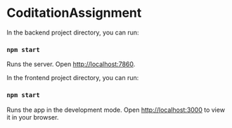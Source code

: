 # CoditationAssignment
 In the backend project directory, you can run:
### `npm start`
Runs the server.
Open [http://localhost:7860](http://localhost:7860).


In the frontend project directory, you can run:
### `npm start`
Runs the app in the development mode.
Open [http://localhost:3000](http://localhost:3000) to view it in your browser.
